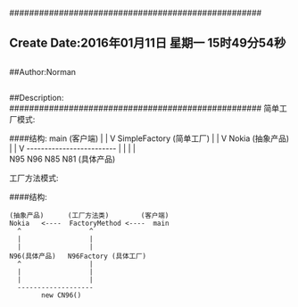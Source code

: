 ###################################################
## Create Date:2016年01月11日 星期一 15时49分54秒
##
##Author:Norman
##
##Description: 
###################################################
简单工厂模式:

####结构:
              main                  (客户端)
                |
                |
                V
            SimpleFactory           (简单工厂)
                |
                |
                V
              Nokia                 (抽象产品)
                |
                |
                V
     -------------------------
     |       |       |       |   
    N95     N96     N85     N81     (具体产品)


工厂方法模式:

####结构:

    (抽象产品)      (工厂方法类)        (客户端)
    Nokia   <----  FactoryMethod <----  main
      ^                 ^
      |                 |
      |                 |
    N96(具体产品)   N96Factory (具体工厂)
      ^                 |
      |                 |
      |                 |
      -------------------
            new CN96()

